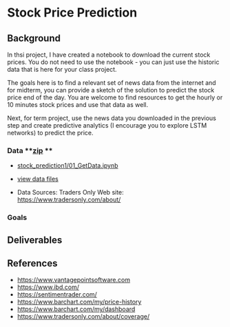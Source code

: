 # Stock Price Prediction

## Background

In thsi project, I have created a notebook to download the current stock prices. You do not need to use the notebook - you can just use the historic data that is here for your class project. 

The goals here is to find a relevant set of news data from the internet and for midterm, you can provide a sketch of the solution to predict the stock price end of the day. 
You are welcome to find resources to get the hourly or 10 minutes stock prices and use that data as well.

Next, for term project, use the news data you downloaded in the previous step and create predictive analytics (I encourage you to explore LSTM networks) to predict the price.


### Data  **[zip](https://github.com/sada-narayanappa/COMP4449/blob/master/capstone/stock_prediction1/data/stock_price/data.zip) **

* [stock_prediction1/01_GetData.ipynb](https://github.com/sada-narayanappa/COMP4449/blob/master/capstone/stock_prediction1/01_GetData.ipynb)

* [view data files](https://github.com/sada-narayanappa/COMP4449/tree/master/capstone/stock_prediction1/data/stock_price)

* Data Sources: Traders Only Web site: https://www.tradersonly.com/about/

### Goals

## Deliverables

## References
* https://www.vantagepointsoftware.com
* https://www.ibd.com/
* https://sentimentrader.com/
* https://www.barchart.com/my/price-history
* https://www.barchart.com/my/dashboard
* https://www.tradersonly.com/about/coverage/
